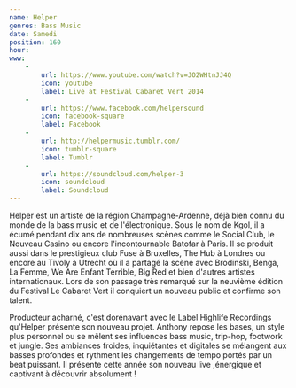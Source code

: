 ```yaml
---
name: Helper
genres: Bass Music
date: Samedi
position: 160
hour:
www:
    -
        url: https://www.youtube.com/watch?v=JO2WHtnJJ4Q
        icon: youtube
        label: Live at Festival Cabaret Vert 2014
    -
        url: https://www.facebook.com/helpersound
        icon: facebook-square
        label: Facebook
    -
        url: http://helpermusic.tumblr.com/
        icon: tumblr-square
        label: Tumblr
    -
        url: https://soundcloud.com/helper-3
        icon: soundcloud
        label: Soundcloud
---
```

Helper est un artiste de la région Champagne-Ardenne, déjà bien connu du monde de la bass music et de l'électronique. Sous le nom de Kgol, il a écumé pendant dix ans de nombreuses scènes comme le Social Club, le Nouveau Casino ou encore l'incontournable Batofar à Paris. Il se produit aussi dans le prestigieux club Fuse à Bruxelles, The Hub à Londres ou encore au Tivoly à Utrecht où il a partagé la scène avec Brodinski, Benga, La Femme, We Are Enfant Terrible, Big Red et bien d'autres artistes internationaux. Lors de son passage très remarqué sur la neuvième édition du Festival Le Cabaret Vert il conquiert un nouveau public et confirme son talent.

Producteur acharné, c'est dorénavant avec le Label Highlife Recordings qu'Helper présente son nouveau projet. Anthony repose les bases, un style plus personnel ou se mêlent ses influences bass music, trip-hop, footwork et jungle. Ses ambiances froides, inquiétantes et digitales se mélangent aux basses profondes et rythment les changements de tempo portés par un beat puissant. Il présente cette année son nouveau live ,énergique et captivant à découvrir absolument !
